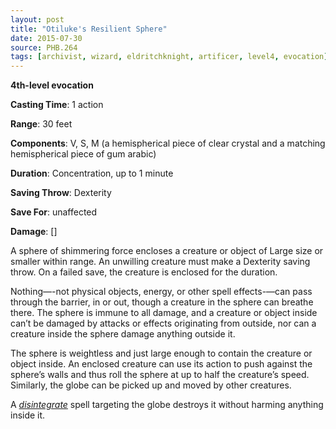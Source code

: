```yaml
---
layout: post
title: "Otiluke's Resilient Sphere"
date: 2015-07-30
source: PHB.264
tags: [archivist, wizard, eldritchknight, artificer, level4, evocation]
---
```


**4th-level evocation**

**Casting Time**: 1 action

**Range**: 30 feet

**Components**: V, S, M (a hemispherical piece of clear crystal and a matching hemispherical piece of gum arabic)

**Duration**: Concentration, up to 1 minute

**Saving Throw**: Dexterity

**Save For**: unaffected

**Damage**: []

A sphere of shimmering force encloses a creature or object of Large size or smaller within range. An unwilling creature must make a Dexterity saving throw. On a failed save, the creature is enclosed for the duration.

Nothing—-not physical objects, energy, or other spell effects-—can pass through the barrier, in or out, though a creature in the sphere can breathe there. The sphere is immune to all damage, and a creature or object inside can’t be damaged by attacks or effects originating from outside, nor can a creature inside the sphere damage anything outside it.

The sphere is weightless and just large enough to contain the creature or object inside. An enclosed creature can use its action to push against the sphere’s walls and thus roll the sphere at up to half the creature’s speed. Similarly, the globe can be picked up and moved by other creatures.

A *[disintegrate](../disintegrate/ "disintegrate (lvl 6)")* spell targeting the globe destroys it without harming anything inside it.
